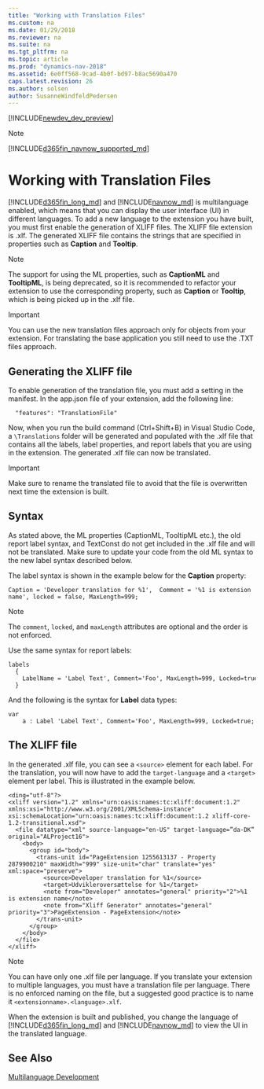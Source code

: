 ```yaml
---
title: "Working with Translation Files"
ms.custom: na
ms.date: 01/29/2018
ms.reviewer: na
ms.suite: na
ms.tgt_pltfrm: na
ms.topic: article
ms.prod: "dynamics-nav-2018"
ms.assetid: 6e0ff568-9cad-4b0f-bd97-b8ac5690a470
caps.latest.revision: 26
ms.author: solsen
author: SusanneWindfeldPedersen
---
```


[!INCLUDE[newdev_dev_preview](includes/newdev_dev_preview.md)]

> [!NOTE]  
> [!INCLUDE[d365fin_navnow_supported_md](includes/d365fin_navnow_supported_md.md)]

# Working with Translation Files
[!INCLUDE[d365fin_long_md](includes/d365fin_long_md.md)] and [!INCLUDE[navnow_md](includes/navnow_md.md)] is multilanguage enabled, which means that you can display the user interface (UI) in different languages. To add a new language to the extension you have built, you must first enable the generation of XLIFF files. The XLIFF file extension is .xlf. The generated XLIFF file contains the strings that are specified in properties such as **Caption** and **Tooltip**.

> [!NOTE] 
> The support for using the ML properties, such as **CaptionML** and **TooltipML**, is being deprecated, so it is recommended to refactor your extension to use the corresponding property, such as **Caption** or **Tooltip**, which is being picked up in the .xlf file.

> [!IMPORTANT]
> You can use the new translation files approach only for objects from your extension. For translating the base application you still need to use the .TXT files approach.

## Generating the XLIFF file
To enable generation of the translation file, you must add a setting in the manifest. In the app.json file of your extension, add the following line:

```
  "features": "TranslationFile"
```

Now, when you run the build command (Ctrl+Shift+B) in Visual Studio Code, a `\Translations` folder will be generated and populated with the .xlf file that contains all the labels, label properties, and report labels that you are using in the extension. The generated .xlf file can now be translated.

> [!IMPORTANT]
> Make sure to rename the translated file to avoid that the file is overwritten next time the extension is built.

## Syntax
As stated above, the ML properties (CaptionML, TooltipML etc.), the old report label syntax, and TextConst do not get included in the .xlf file and will not be translated. Make sure to update your code from the old ML syntax to the new label syntax described below. 

The label syntax is shown in the example below for the **Caption** property: 

```
Caption = 'Developer translation for %1',  Comment = '%1 is extension name', locked = false, MaxLength=999; 
```
> [!NOTE]
> The `comment`, `locked`, and `maxLength` attributes are optional and the order is not enforced. 

Use the same syntax for report labels:  

```
labels
  {
    LabelName = 'Label Text', Comment='Foo', MaxLength=999, Locked=true;
  } 
```

And the following is the syntax for **Label** data types:

```
var
    a : Label 'Label Text', Comment='Foo', MaxLength=999, Locked=true;
```


## The XLIFF file
In the generated .xlf file, you can see a `<source>` element for each label. For the translation, you will now have to add the `target-language` and a `<target>` element per label. This is illustrated in the example below.

```
<ding="utf-8"?>
<xliff version="1.2" xmlns="urn:oasis:names:tc:xliff:document:1.2" xmlns:xsi="http://www.w3.org/2001/XMLSchema-instance" xsi:schemaLocation="urn:oasis:names:tc:xliff:document:1.2 xliff-core-1.2-transitional.xsd">
  <file datatype="xml" source-language="en-US" target-language=”da-DK” original="ALProject16">
    <body>
      <group id="body">
        <trans-unit id="PageExtension 1255613137 - Property 2879900210" maxWidth="999" size-unit="char" translate="yes" xml:space="preserve">
          <source>Developer translation for %1</source>
          <target>Udvikleroversættelse for %1</target>
          <note from="Developer" annotates="general" priority="2">%1 is extension name</note>
          <note from="Xliff Generator" annotates="general" priority="3">PageExtension - PageExtension</note>
        </trans-unit>
      </group>
    </body>
  </file>
</xliff>
```

> [!NOTE]
> You can have only one .xlf file per language. If you translate your extension to multiple languages, you must have a translation file per language. There is no enforced naming on the file, but a suggested good practice is to name it `<extensionname>.<language>.xlf`.

When the extension is built and published, you change the language of [!INCLUDE[d365fin_long_md](includes/d365fin_long_md.md)]  and [!INCLUDE[navnow_md](includes/navnow_md.md)] to view the UI in the translated language. 

## See Also
[Multilanguage Development](devenv-multilanguage-development.md)  